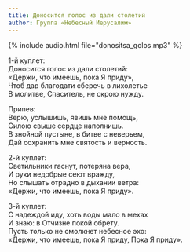 ```yaml
---
title: Доносится голос из дали столетий
author: Группа «Небесный Иерусалим»
---
```

{% include audio.html file="donositsa_golos.mp3" %}

1-й куплет:  
Доносится голос из дали столетий:  
«Держи, что имеешь, пока Я приду»,  
Чтоб дар благодати сберечь в лихолетье  
В молитве, Спаситель, не скрою нужду.

Припев:  
Верю, услышишь, явишь мне помощь,  
Силою свыше сердце наполнишь.  
В знойной пустыне, в битве с неверьем,  
Дай сохранить мне святость и верность.

2-й куплет:  
Светильники гаснут, потеряна вера,  
И руки недобрые сеют вражду,  
Но слышать отрадно в дыхании ветра:  
«Держи, что имеешь, пока Я приду».

3-й куплет:  
С надеждой иду, хоть воды мало в мехах  
И знаю: в Отчизне покой обрету.  
Пусть только не смолкнет небесное эхо:  
«Держи, что имеешь, пока Я приду, Пока Я приду».
